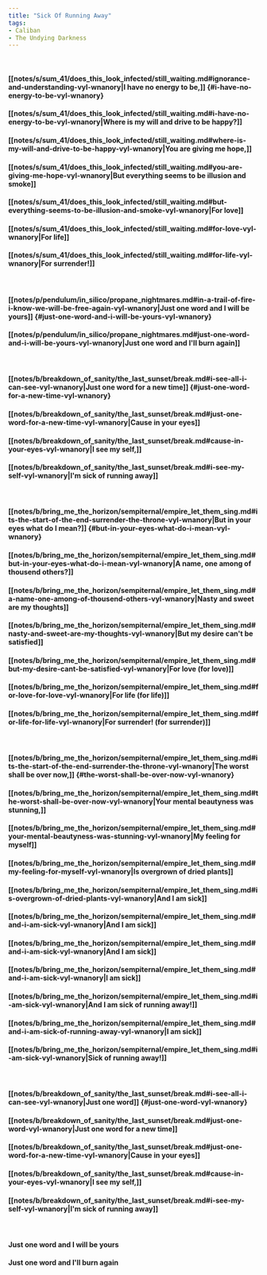 ```yaml
---
title: "Sick Of Running Away"
tags:
- Caliban
- The Undying Darkness
---
```

&nbsp;
#### [[notes/s/sum_41/does_this_look_infected/still_waiting.md#ignorance-and-understanding-vyl-wnanory|I have no energy to be,]] {#i-have-no-energy-to-be-vyl-wnanory}
#### [[notes/s/sum_41/does_this_look_infected/still_waiting.md#i-have-no-energy-to-be-vyl-wnanory|Where is my will and drive to be happy?]]
#### [[notes/s/sum_41/does_this_look_infected/still_waiting.md#where-is-my-will-and-drive-to-be-happy-vyl-wnanory|You are giving me hope,]]
#### [[notes/s/sum_41/does_this_look_infected/still_waiting.md#you-are-giving-me-hope-vyl-wnanory|But everything seems to be illusion and smoke]]
#### [[notes/s/sum_41/does_this_look_infected/still_waiting.md#but-everything-seems-to-be-illusion-and-smoke-vyl-wnanory|For love]]
#### [[notes/s/sum_41/does_this_look_infected/still_waiting.md#for-love-vyl-wnanory|For life]]
#### [[notes/s/sum_41/does_this_look_infected/still_waiting.md#for-life-vyl-wnanory|For surrender!]]
&nbsp;
#### [[notes/p/pendulum/in_silico/propane_nightmares.md#in-a-trail-of-fire-i-know-we-will-be-free-again-vyl-wnanory|Just one word and I will be yours]] {#just-one-word-and-i-will-be-yours-vyl-wnanory}
#### [[notes/p/pendulum/in_silico/propane_nightmares.md#just-one-word-and-i-will-be-yours-vyl-wnanory|Just one word and I'll burn again]]
&nbsp;
#### [[notes/b/breakdown_of_sanity/the_last_sunset/break.md#i-see-all-i-can-see-vyl-wnanory|Just one word for a new time]] {#just-one-word-for-a-new-time-vyl-wnanory}
#### [[notes/b/breakdown_of_sanity/the_last_sunset/break.md#just-one-word-for-a-new-time-vyl-wnanory|Cause in your eyes]]
#### [[notes/b/breakdown_of_sanity/the_last_sunset/break.md#cause-in-your-eyes-vyl-wnanory|I see my self,]]
#### [[notes/b/breakdown_of_sanity/the_last_sunset/break.md#i-see-my-self-vyl-wnanory|I'm sick of running away]]
&nbsp;
#### [[notes/b/bring_me_the_horizon/sempiternal/empire_let_them_sing.md#its-the-start-of-the-end-surrender-the-throne-vyl-wnanory|But in your eyes what do I mean?]] {#but-in-your-eyes-what-do-i-mean-vyl-wnanory}
#### [[notes/b/bring_me_the_horizon/sempiternal/empire_let_them_sing.md#but-in-your-eyes-what-do-i-mean-vyl-wnanory|A name, one among of thousend others?]]
#### [[notes/b/bring_me_the_horizon/sempiternal/empire_let_them_sing.md#a-name-one-among-of-thousend-others-vyl-wnanory|Nasty and sweet are my thoughts]]
#### [[notes/b/bring_me_the_horizon/sempiternal/empire_let_them_sing.md#nasty-and-sweet-are-my-thoughts-vyl-wnanory|But my desire can't be satisfied]]
#### [[notes/b/bring_me_the_horizon/sempiternal/empire_let_them_sing.md#but-my-desire-cant-be-satisfied-vyl-wnanory|For love (for love)]]
#### [[notes/b/bring_me_the_horizon/sempiternal/empire_let_them_sing.md#for-love-for-love-vyl-wnanory|For life (for life)]]
#### [[notes/b/bring_me_the_horizon/sempiternal/empire_let_them_sing.md#for-life-for-life-vyl-wnanory|For surrender! (for surrender)]]
&nbsp;
#### [[notes/b/bring_me_the_horizon/sempiternal/empire_let_them_sing.md#its-the-start-of-the-end-surrender-the-throne-vyl-wnanory|The worst shall be over now,]] {#the-worst-shall-be-over-now-vyl-wnanory}
#### [[notes/b/bring_me_the_horizon/sempiternal/empire_let_them_sing.md#the-worst-shall-be-over-now-vyl-wnanory|Your mental beautyness was stunning,]]
#### [[notes/b/bring_me_the_horizon/sempiternal/empire_let_them_sing.md#your-mental-beautyness-was-stunning-vyl-wnanory|My feeling for myself]]
#### [[notes/b/bring_me_the_horizon/sempiternal/empire_let_them_sing.md#my-feeling-for-myself-vyl-wnanory|Is overgrown of dried plants]]
#### [[notes/b/bring_me_the_horizon/sempiternal/empire_let_them_sing.md#is-overgrown-of-dried-plants-vyl-wnanory|And I am sick]]
#### [[notes/b/bring_me_the_horizon/sempiternal/empire_let_them_sing.md#and-i-am-sick-vyl-wnanory|And I am sick]]
#### [[notes/b/bring_me_the_horizon/sempiternal/empire_let_them_sing.md#and-i-am-sick-vyl-wnanory|And I am sick]]
#### [[notes/b/bring_me_the_horizon/sempiternal/empire_let_them_sing.md#and-i-am-sick-vyl-wnanory|I am sick]]
#### [[notes/b/bring_me_the_horizon/sempiternal/empire_let_them_sing.md#i-am-sick-vyl-wnanory|And I am sick of running away!]]
#### [[notes/b/bring_me_the_horizon/sempiternal/empire_let_them_sing.md#and-i-am-sick-of-running-away-vyl-wnanory|I am sick]]
#### [[notes/b/bring_me_the_horizon/sempiternal/empire_let_them_sing.md#i-am-sick-vyl-wnanory|Sick of running away!]]
&nbsp;
#### [[notes/b/breakdown_of_sanity/the_last_sunset/break.md#i-see-all-i-can-see-vyl-wnanory|Just one word]] {#just-one-word-vyl-wnanory}
#### [[notes/b/breakdown_of_sanity/the_last_sunset/break.md#just-one-word-vyl-wnanory|Just one word for a new time]]
#### [[notes/b/breakdown_of_sanity/the_last_sunset/break.md#just-one-word-for-a-new-time-vyl-wnanory|Cause in your eyes]]
#### [[notes/b/breakdown_of_sanity/the_last_sunset/break.md#cause-in-your-eyes-vyl-wnanory|I see my self,]]
#### [[notes/b/breakdown_of_sanity/the_last_sunset/break.md#i-see-my-self-vyl-wnanory|I'm sick of running away]]
&nbsp;
#### Just one word and I will be yours
#### Just one word and I'll burn again
